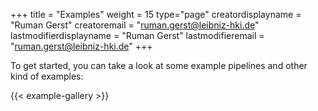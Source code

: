 +++
title = "Examples"
weight = 15
type="page"
creatordisplayname = "Ruman Gerst"
creatoremail = "ruman.gerst@leibniz-hki.de"
lastmodifierdisplayname = "Ruman Gerst"
lastmodifieremail = "ruman.gerst@leibniz-hki.de"
+++

To get started, you can take a look at some example pipelines and other kind of examples:

{{< example-gallery >}}

<!-- <div class="examples-container">
  <div class="examples">
    <div>
      <img src="/img/examples/example-spores.png" />
      <div class="feature-description">
        <h2>Segmenting spores</h2>
        <span>This example applies auto-thresholding to segment spores from microscopy images.
        It makes use of the particle analyzer to extract ROI and measurements and shows how to create an area histogram plot.
        There are both offline and online versions available. The online version downloads all necessary images from GitHub on executing the pipeline.
        This example is based on one of the tutorials.</span>
      </div>
      <div class="downloads">
        <button class="btn btn-default btn-success" type="button" onclick="alert('Sorry, the download is not available, yet!')"> <i class="fa fa-download"></i> Download (Offline)</button>
        <button class="btn btn-default btn-success" type="button" onclick="alert('Sorry, the download is not available, yet!')"> <i class="fa fa-download"></i> Download (Online)</button>
        <a class="btn btn-default" href="/tutorials/analysis"> <i class="fa fa-graduation-cap"></i> Tutorial</a>
      </div>
    </div>
    <div>
      <img src="/img/examples/example-glomeruli.png" />
      <div class="feature-description">
        <h2>Segmenting glomeruli</h2>
        <span>This example applies auto-thresholding and morphological operations to segment glomeruli in 2D slices of whole murine kidney light sheet microscopy images. This algorithm is part
        of a 3D segmentation published by Klingberg et al. There are both offline and online versions available. The online version downloads all necessary images from GitHub on executing the pipeline.</span>
      </div>
      <div class="downloads">
        <button class="btn btn-default btn-success" type="button" onclick="alert('Sorry, the download is not available, yet!')"> <i class="fa fa-download"></i> Download (Offline)</button>
        <button class="btn btn-default btn-success" type="button" onclick="alert('Sorry, the download is not available, yet!')"> <i class="fa fa-download"></i> Download (Online)</button>
        <a class="btn btn-default" href="https://pubmed.ncbi.nlm.nih.gov/27487796/" target="_blank"> <i class="fa fa-paragraph"></i> Publication</a>
      </div>
    </div>
    <div>
      <img src="/img/examples/example-unknown.png" />
      <div class="feature-description">
        <h2>Segmenting worms</h2>
        <span>This example segments worms. This algorithm is part
        of a 3D segmentation published by Klingberg et al. There are both offline and online versions available. The online version downloads all necessary images from GitHub on executing the pipeline.</span>
      </div>
      <div class="downloads">
        <button class="btn btn-default btn-success" type="button" onclick="alert('Sorry, the download is not available, yet!')"> <i class="fa fa-download"></i> Download (Offline)</button>
        <button class="btn btn-default btn-success" type="button" onclick="alert('Sorry, the download is not available, yet!')"> <i class="fa fa-download"></i> Download (Online)</button>
        <a class="btn btn-default" href="https://pubmed.ncbi.nlm.nih.gov/27487796/" target="_blank"> <i class="fa fa-paragraph"></i> Publication</a>
      </div>
    </div>
    <div>
      <img src="/img/examples/example-unknown.png" />
      <div class="feature-description">
        <h2>Stack hypermontage</h2>
        <span>A useful node that creates a montage of each incoming image stack and creates a montage of the montages. It is very useful when trying out different parameters for 3D analyses.
        Just copy the node from this website and paste it into your JIPipe pipeline.</span>
      </div>
      <div class="downloads">
        <button class="btn btn-default btn-success" type="button" onclick="copyMontageExample()"> <i class="fa fa-copy"></i> Copy</button>
        <button class="btn btn-default" type="button" onclick="alert('Sorry, the download is not available, yet!')"> <i class="fa fa-download"></i> Download example pipeline</button>
      </div>
    </div>
  </div>
</div> -->
